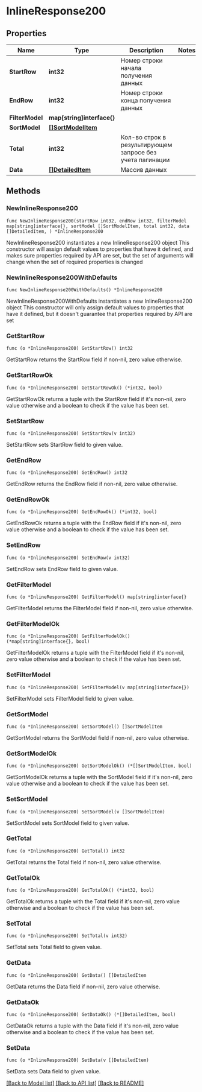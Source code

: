 # InlineResponse200

## Properties

Name | Type | Description | Notes
------------ | ------------- | ------------- | -------------
**StartRow** | **int32** | Номер строки начала получения данных | 
**EndRow** | **int32** | Номер строки конца получения данных | 
**FilterModel** | **map[string]interface{}** |  | 
**SortModel** | [**[]SortModelItem**](SortModelItem.md) |  | 
**Total** | **int32** | Кол-во строк в результирующем запросе без учета пагинации | 
**Data** | [**[]DetailedItem**](DetailedItem.md) | Массив данных | 

## Methods

### NewInlineResponse200

`func NewInlineResponse200(startRow int32, endRow int32, filterModel map[string]interface{}, sortModel []SortModelItem, total int32, data []DetailedItem, ) *InlineResponse200`

NewInlineResponse200 instantiates a new InlineResponse200 object
This constructor will assign default values to properties that have it defined,
and makes sure properties required by API are set, but the set of arguments
will change when the set of required properties is changed

### NewInlineResponse200WithDefaults

`func NewInlineResponse200WithDefaults() *InlineResponse200`

NewInlineResponse200WithDefaults instantiates a new InlineResponse200 object
This constructor will only assign default values to properties that have it defined,
but it doesn't guarantee that properties required by API are set

### GetStartRow

`func (o *InlineResponse200) GetStartRow() int32`

GetStartRow returns the StartRow field if non-nil, zero value otherwise.

### GetStartRowOk

`func (o *InlineResponse200) GetStartRowOk() (*int32, bool)`

GetStartRowOk returns a tuple with the StartRow field if it's non-nil, zero value otherwise
and a boolean to check if the value has been set.

### SetStartRow

`func (o *InlineResponse200) SetStartRow(v int32)`

SetStartRow sets StartRow field to given value.


### GetEndRow

`func (o *InlineResponse200) GetEndRow() int32`

GetEndRow returns the EndRow field if non-nil, zero value otherwise.

### GetEndRowOk

`func (o *InlineResponse200) GetEndRowOk() (*int32, bool)`

GetEndRowOk returns a tuple with the EndRow field if it's non-nil, zero value otherwise
and a boolean to check if the value has been set.

### SetEndRow

`func (o *InlineResponse200) SetEndRow(v int32)`

SetEndRow sets EndRow field to given value.


### GetFilterModel

`func (o *InlineResponse200) GetFilterModel() map[string]interface{}`

GetFilterModel returns the FilterModel field if non-nil, zero value otherwise.

### GetFilterModelOk

`func (o *InlineResponse200) GetFilterModelOk() (*map[string]interface{}, bool)`

GetFilterModelOk returns a tuple with the FilterModel field if it's non-nil, zero value otherwise
and a boolean to check if the value has been set.

### SetFilterModel

`func (o *InlineResponse200) SetFilterModel(v map[string]interface{})`

SetFilterModel sets FilterModel field to given value.


### GetSortModel

`func (o *InlineResponse200) GetSortModel() []SortModelItem`

GetSortModel returns the SortModel field if non-nil, zero value otherwise.

### GetSortModelOk

`func (o *InlineResponse200) GetSortModelOk() (*[]SortModelItem, bool)`

GetSortModelOk returns a tuple with the SortModel field if it's non-nil, zero value otherwise
and a boolean to check if the value has been set.

### SetSortModel

`func (o *InlineResponse200) SetSortModel(v []SortModelItem)`

SetSortModel sets SortModel field to given value.


### GetTotal

`func (o *InlineResponse200) GetTotal() int32`

GetTotal returns the Total field if non-nil, zero value otherwise.

### GetTotalOk

`func (o *InlineResponse200) GetTotalOk() (*int32, bool)`

GetTotalOk returns a tuple with the Total field if it's non-nil, zero value otherwise
and a boolean to check if the value has been set.

### SetTotal

`func (o *InlineResponse200) SetTotal(v int32)`

SetTotal sets Total field to given value.


### GetData

`func (o *InlineResponse200) GetData() []DetailedItem`

GetData returns the Data field if non-nil, zero value otherwise.

### GetDataOk

`func (o *InlineResponse200) GetDataOk() (*[]DetailedItem, bool)`

GetDataOk returns a tuple with the Data field if it's non-nil, zero value otherwise
and a boolean to check if the value has been set.

### SetData

`func (o *InlineResponse200) SetData(v []DetailedItem)`

SetData sets Data field to given value.



[[Back to Model list]](../README.md#documentation-for-models) [[Back to API list]](../README.md#documentation-for-api-endpoints) [[Back to README]](../README.md)


